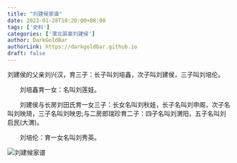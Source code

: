 ```yaml
---
title: "刘建侯家谱"
date: 2023-01-28T10:20:00+08:00
tags: ['史料']
categories: ['渭北英豪刘建侯']
author: DarkGoldBar
authorLink: https://darkgoldbar.github.io
draft: false
---
```


刘建侯的父亲刘兴汉，育三子：长子叫刘培鑫，次子叫刘建侯，三子叫刘培伦。

　　刘培鑫育一女：名叫刘莲娃。

　　刘建侯与长房刘田氏育一女三子：长女名叫刘秋娃，长子名叫刘申阁，次子名叫刘映琦，三子名叫刘映忠;与二房郎瑞珍育二子：四子名叫刘渭阳，五子名叫刘启民(大渭)。

　　刘培伦：育一女名叫刘秀英。

![刘建候家谱](/images/ljh/刘建侯家谱.jpg "刘建候家谱")
